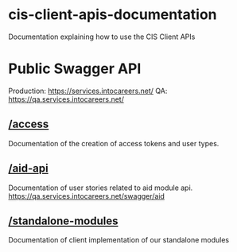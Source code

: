# cis-client-apis-documentation
Documentation explaining how to use the CIS Client APIs

# Public Swagger API

Production: https://services.intocareers.net/
QA: https://qa.services.intocareers.net/


## [/access](https://github.com/intoCareers/cis-client-apis-documentation/tree/master/access)
Documentation of the creation of access tokens and user types.

## [/aid-api](https://github.com/intoCareers/cis-client-apis-documentation/tree/master/aid-api)
Documentation of user stories related to aid module api.
https://qa.services.intocareers.net/swagger/aid

## [/standalone-modules](https://github.com/intoCareers/cis-client-apis-documentation/tree/master/standalone-modules)
Documentation of client implementation of our standalone modules
